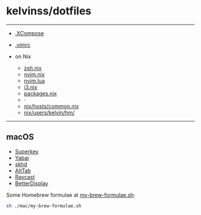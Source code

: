 # kelvinss/dotfiles

---

- [.XCompose](home/.XCompose)
- [.vimrc](home/.vimrc)

- on Nix
  - [zsh.nix](nix/users/kelvin/hm/zsh.nix)
  - [nvim.nix](nix/users/kelvin/hm/nvim.nix)
  - [nvim.lua](nix/users/kelvin/hm/nvim.lua)
  - [i3.nix](nix/users/kelvin/hm/i3.nix)
  - [packages.nix](nix/users/kelvin/hm/packages.nix)
  - ·
  - [nix/hosts/common.nix](nix/hosts/common.nix)
  - [nix/users/kelvin/hm/](nix/users/kelvin/hm/)

---

## macOS

- [Superkey]
- [Yabai]
- [skhd]
- [AltTab]
- [Raycast]
- [BetterDisplay]

Some Homebrew formulae at [my-brew-formulae.sh]:

```sh
sh ./mac/my-brew-formulae.sh
```

[Superkey]: https://superkey.app/
[Yabai]: https://github.com/koekeishiya/yabai
[skhd]: https://github.com/koekeishiya/skhd
[AltTab]: https://alt-tab-macos.netlify.app/
[Raycast]: https://raycast.com/
[BetterDisplay]: https://github.com/waydabber/BetterDisplay

[my-brew-formulae.sh]: mac/my-brew-formulae.sh
